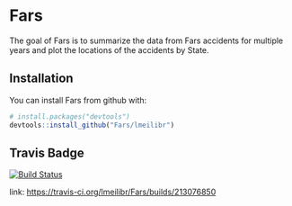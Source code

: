 # Fars

The goal of Fars is to summarize the data from Fars accidents for multiple years
and plot the locations of the accidents by State.

## Installation

You can install Fars from github with:

```R
# install.packages("devtools")
devtools::install_github("Fars/lmeilibr")
```

## Travis Badge
[![Build Status](https://travis-ci.org/lmeilibr/Fars.svg?branch=master)](https://travis-ci.org/lmeilibr/Fars)

link: https://travis-ci.org/lmeilibr/Fars/builds/213076850
